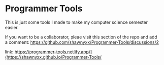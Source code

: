 # Programmer Tools

This is just some tools I made to make my computer science semester easier.

If you want to be a collaborator, pleae visit this section of the repo and add a comment: https://github.com/shawnyxx/Programmer-Tools/discussions/2

link: https://programmer-tools.netlify.app/](https://shawnyxx.github.io/Programmer-Tools/
